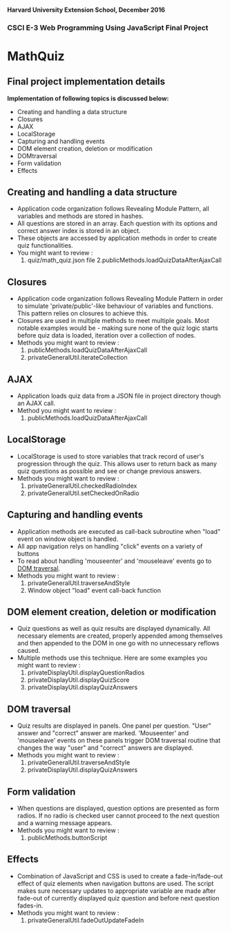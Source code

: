 #### Harvard University Extension School, December 2016
### CSCI E-3 Web Programming Using JavaScript  Final Project
# MathQuiz


## Final project implementation details

**Implementation of following topics is discussed below:**
* Creating and handling a data structure
* Closures
* AJAX
* LocalStorage
* Capturing and handling events
* DOM element creation, deletion or modification
* DOMtraversal
* Form validation
* Effects

## Creating and handling a data structure
* Application code organization follows Revealing Module Pattern, all variables and methods are stored in hashes.
* All questions are stored in an array. Each question with its options and correct answer index is stored in an object.
* These objects are accessed by application methods in order to create quiz functionalities.
* You might want to review :
    1. quiz/math_quiz.json file
    2.publicMethods.loadQuizDataAfterAjaxCall

## Closures
* Application code organization follows Revealing Module Pattern in order to simulate 'private/public'-like behaviour of variables and functions. This pattern relies on closures to achieve this.
* Closures are used in multiple methods to meet multiple goals. Most notable examples would be - making sure none of the quiz logic starts before quiz data is loaded, iteration over a collection of nodes.
* Methods you might want to review :
    1. publicMethods.loadQuizDataAfterAjaxCall
    2. privateGeneralUtil.iterateCollection

## AJAX
* Application loads quiz data from a JSON file in project directory though an AJAX call.
* Method you might want to review :
    1. publicMethods.loadQuizDataAfterAjaxCall

## LocalStorage
* LocalStorage is used to store variables that track record of user's progression through the quiz. This allows user to return back as many quiz questions as possible and see or change previous answers.
* Methods you might want to review :
    1. privateGeneralUtil.checkedRadioIndex
    2. privateGeneralUtil.setCheckedOnRadio

## Capturing and handling events
* Application methods are executed as call-back subroutine when "load" event on window object is handled.
* All app navigation relys on handling "click" events on a variety of buttons
* To read about handling 'mouseenter' and 'mouseleave' events go to [DOM traversal](#DOM-traversal).
* Methods you might want to review :
    1. privateGeneralUtil.traverseAndStyle
    2. Window object "load" event call-back function

## DOM element creation, deletion or modification
* Quiz questions as well as quiz results are displayed dynamically. All necessary elements are created, properly appended among themselves and then appended to the DOM in one go with no unnecessary reflows caused.
* Multiple methods use this technique. Here are some examples you might want to review :
    1. privateDisplayUtil.displayQuestionRadios
    2. privateDisplayUtil.displayQuizScore
    3. privateDisplayUtil.displayQuizAnswers

## DOM traversal
* Quiz results are displayed in panels. One panel per question. "User" answer and "correct" answer are marked. 'Mouseenter' and 'mouseleave' events on these panels trigger DOM traversal routine that changes the way "user" and "correct" answers are displayed.
* Methods you might want to review :
    1. privateGeneralUtil.traverseAndStyle
    2. privateDisplayUtil.displayQuizAnswers

## Form validation
* When questions are displayed, question options are presented as form radios. If no radio is checked user cannot proceed to the next question and a warning message appears.
* Methods you might want to review :
    1. publicMethods.buttonScript

## Effects
* Combination of JavaScript and CSS is used to create a fade-in/fade-out effect of quiz elements when navigation buttons are used. The script makes sure necessary updates to appropriate variable are made after fade-out of currently displayed quiz question and before next question fades-in.
* Methods you might want to review :
    1. privateGeneralUtil.fadeOutUpdateFadeIn


